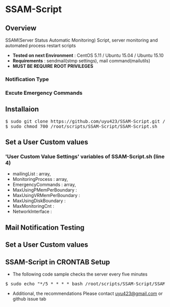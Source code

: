 # SSAM-Script
## Overview
SSAM(Server Status Automatic Monitoring) Script, server monitoring and automated process restart scripts
* **Tested on next Environment** : CentOS 5.11 / Ubuntu 15.04 / Ubuntu 15.10
* **Requirements** : sendmail(stmp settings), mail command(mailutils)
* **MUST BE REQUIRE ROOT PRIVILEGES**

### Notification Type

### Excute Emergency Commands

## Installaion
<pre>
$ sudo git clone https://github.com/uyu423/SSAM-Script.git /root/scripts/SSAM-Script
$ sudo chmod 700 /root/scripts/SSAM-Script/SSAM-Script.sh
</pre>

## Set a User Custom values
### 'User Custom Value Settings' variables of SSAM-Script.sh (line 4)
* mailingList : array,
* MonitoringProcess : array,
* EmergencyCommands : array,
* MaxUsingPMemPerBoundary : 
* MaxUsingVRMemPerBoundary : 
* MaxUsingDiskBoundary :
* MaxMonitoringCnt : 
* NetworkInterface : 

## Mail Notification Testing

## Set a User Custom values

## SSAM-Script in CRONTAB Setup
* The following code sample checks the server every five minutes
<pre>
$ sudo echo "*/5 * * * * bash /root/scripts/SSAM-Script/SSAM-Script.sh > /var/log/SSAM-Script/SSAM-Script.log 2> /var/log/SSAM-Script/SSAM-Script.err" >> /var/spool/cron/crontabs/root
</pre>

* Additional, the recommendations Please contact uyu423@gmail.com or github issue tab

